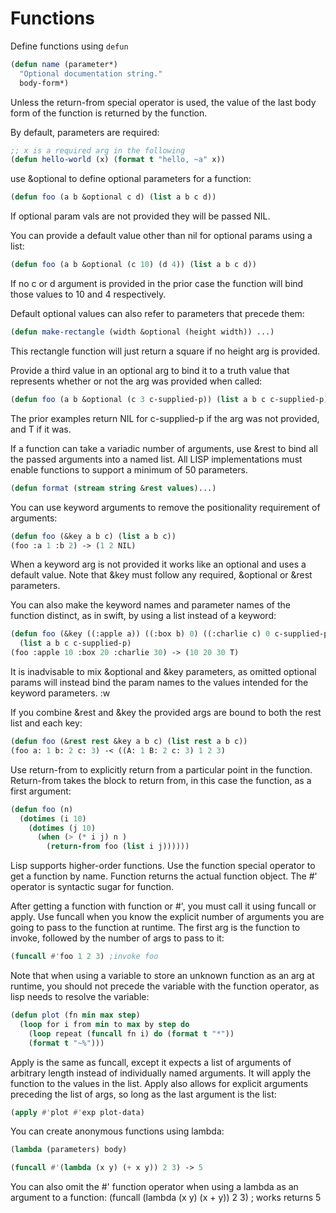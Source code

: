 # Functions

Define functions using `defun`
```lisp
(defun name (parameter*)
  "Optional documentation string."
  body-form*)
```
Unless the return-from special operator is used, the value of the last body form of the function is returned by the function.

By default, parameters are required:
```lisp
;; x is a required arg in the following
(defun hello-world (x) (format t "hello, ~a" x))
```
use &optional to define optional parameters for a function:
```lisp
(defun foo (a b &optional c d) (list a b c d))
```
If optional param vals are not provided they will be passed NIL.

You can provide a default value other than nil for optional params using a list:
```lisp
(defun foo (a b &optional (c 10) (d 4)) (list a b c d))
```
If no c or d argument is provided in the prior case the function will bind those values to 10 and 4 respectively.

Default optional values can also refer to parameters that precede them:
```lisp
(defun make-rectangle (width &optional (height width)) ...)
```

This rectangle function will just return a square if no height arg is provided.

Provide a third value in an optional arg to bind it to a truth value that represents whether or not the arg was provided when called:
```lisp 
(defun foo (a b &optional (c 3 c-supplied-p)) (list a b c c-supplied-p))
```
The prior examples return NIL for c-supplied-p if the arg was not provided, and T if it was.

If a function can take a variadic number of arguments, use &rest to bind all the passed arguments into a named list. All LISP implementations must enable functions to support a minimum of 50 parameters.
```lisp
(defun format (stream string &rest values)...)
```

You can use keyword arguments to remove the positionality requirement of arguments:
```lisp
(defun foo (&key a b c) (list a b c))
(foo :a 1 :b 2) -> (1 2 NIL)
```
When a keyword arg is not provided it works like an optional and uses a default value.
Note that &key must follow any required, &optional or &rest parameters.

You can also make the keyword names and parameter names of the function distinct, as in swift, by using a list instead of a keyword:
```lisp
(defun foo (&key ((:apple a)) ((:box b) 0) ((:charlie c) 0 c-supplied-p)) 
  (list a b c c-supplied-p)
(foo :apple 10 :box 20 :charlie 30) -> (10 20 30 T)
```

It is inadvisable to mix &optional and &key parameters, as omitted optional params will instead bind the param names to the values intended for the keyword parameters. :w

If you combine &rest and &key the provided args are bound to both the rest list and each key:
```lisp
(defun foo (&rest rest &key a b c) (list rest a b c))
(foo a: 1 b: 2 c: 3) -< ((A: 1 B: 2 c: 3) 1 2 3)


```

Use return-from to explicitly return from a particular point in the function. Return-from takes the block to return from, in this case the function, as a first argument:

```lisp
(defun foo (n)
  (dotimes (i 10)
    (dotimes (j 10)
      (when (> (* i j) n )
        (return-from foo (list i j))))))
```

Lisp supports higher-order functions. Use the function special operator to get a function by name. Function returns the actual function object.
The #' operator is syntactic sugar for function.

After getting a function with function or #', you must call it using funcall or apply. Use funcall when you know the explicit number of arguments you are going to pass to the function at runtime. The first arg is the function to invoke, followed by the number of args to pass to it:
```lisp
(funcall #'foo 1 2 3) ;invoke foo
```
Note that when using a variable to store an unknown function as an arg at runtime, you should not precede the variable with the function operator, as lisp needs to resolve the variable:
```lisp
(defun plot (fn min max step)
  (loop for i from min to max by step do
    (loop repeat (funcall fn i) do (format t "*"))
    (format t "~%")))
```

Apply is the same as funcall, except it expects a list of arguments of arbitrary length instead of individually named arguments. It will apply the function to the values in the list. Apply also allows for explicit arguments preceding the list of args, so long as the last argument is the list:
```lisp
(apply #'plot #'exp plot-data)
```

You can create anonymous functions using lambda:
```lisp
(lambda (parameters) body)

(funcall #'(lambda (x y) (+ x y)) 2 3) -> 5
```
You can also omit the #' function operator when using a lambda as an argument to a function: (funcall (lambda (x y) (x + y)) 2 3) ; works returns 5


